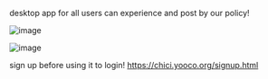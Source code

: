 desktop app for all users can experience and post by our policy!


![image](https://github.com/brojamesA/chici-social-network-app/assets/141360241/b5d53ea8-8378-4f1d-bbf1-e09a02c39ec7)

![image](https://github.com/brojamesA/chici-social-network-app/assets/141360241/0d0e3b3a-65dc-462a-9cc9-0a4d0c5414a9)


sign up before using it to login!
https://chici.yooco.org/signup.html
